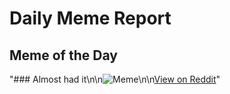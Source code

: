 # Daily Meme Report

## Meme of the Day
"### Almost had it\n\n![Meme](https://i.redd.it/hte6hqk2lhre1.gif)\n\n[View on Reddit](https://redd.it/1jm45si)"
